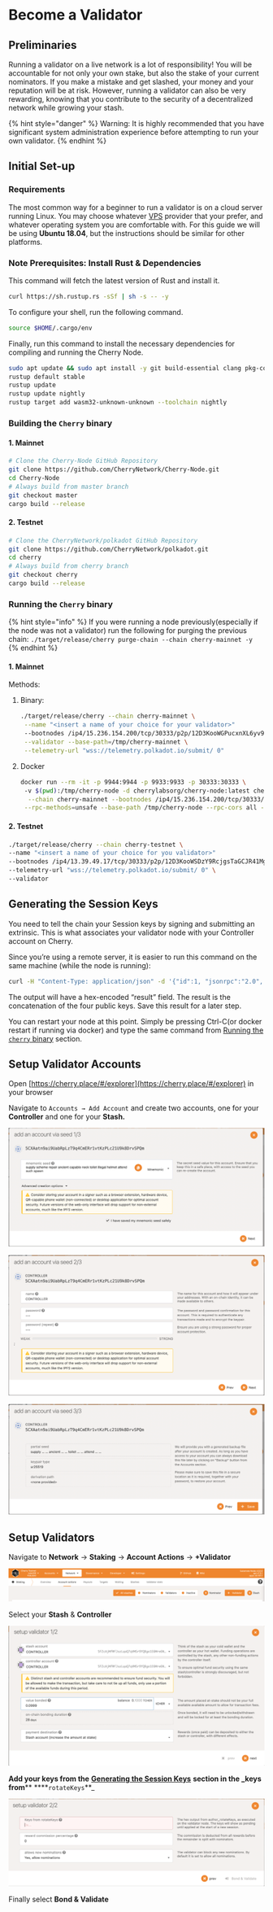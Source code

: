 # Become a Validator

## Preliminaries

Running a validator on a live network is a lot of responsibility! You will be accountable for not only your own stake, but also the stake of your current nominators. If you make a mistake and get slashed, your money and your reputation will be at risk. However, running a validator can also be very rewarding, knowing that you contribute to the security of a decentralized network while growing your stash.

{% hint style="danger" %}
Warning: It is highly recommended that you have significant system administration experience before attempting to run your own validator.
{% endhint %}

## Initial Set-up

### Requirements

The most common way for a beginner to run a validator is on a cloud server running Linux. You may choose whatever [VPS](https://wiki.polkadot.network/docs/maintain-guides-how-to-validate-polkadot#vps-list) provider that your prefer, and whatever operating system you are comfortable with. For this guide we will be using **Ubuntu 18.04**, but the instructions should be similar for other platforms.

### Note Prerequisites: Install Rust & Dependencies

This command will fetch the latest version of Rust and install it.

```bash
curl https://sh.rustup.rs -sSf | sh -s -- -y
```

To configure your shell, run the following command.

```bash
source $HOME/.cargo/env
```

Finally, run this command to install the necessary dependencies for compiling and running the Cherry Node.

```bash
sudo apt update && sudo apt install -y git build-essential clang pkg-config curl libssl-dev llvm libudev-dev
rustup default stable
rustup update
rustup update nightly
rustup target add wasm32-unknown-unknown --toolchain nightly
```

### Building the `Cherry` binary

#### 1. Mainnet

```bash
# Clone the Cherry-Node GitHub Repository
git clone https://github.com/CherryNetwork/Cherry-Node.git
cd Cherry-Node
# Always build from master branch
git checkout master
cargo build --release
```

#### 2. Testnet

```bash
# Clone the CherryNetwork/polkadot GitHub Repository
git clone https://github.com/CherryNetwork/polkadot.git
cd cherry
# Always build from cherry branch
git checkout cherry
cargo build --release
```

### Running the **`Cherry`** binary

{% hint style="info" %}
If you were running a node previously(especially if the node was not a validator) run the following for purging the previous chain: `./target/release/cherry purge-chain --chain cherry-mainnet -y`
{% endhint %}

#### 1. Mainnet

Methods:
1. Binary:
   ```bash
   ./target/release/cherry --chain cherry-mainnet \
	--name "<insert a name of your choice for your validator>"
	--bootnodes /ip4/15.236.154.200/tcp/30333/p2p/12D3KooWGPucxnXL6yv9nqK6p4RJJo6sSWp8kW6pWj8VDNhTbZAk \
	--validator --base-path=/tmp/cherry-mainnet \
	--telemetry-url "wss://telemetry.polkadot.io/submit/ 0"
   ```
2. Docker
   ```bash
   docker run --rm -it -p 9944:9944 -p 9933:9933 -p 30333:30333 \ 
	-v $(pwd):/tmp/cherry-node -d cherrylabsorg/cherry-node:latest cherry \
	 --chain cherry-mainnet --bootnodes /ip4/15.236.154.200/tcp/30333/p2p/12D3KooWH67GUZCV8gPn7ToMSwjMWA6ujXh1WUjvbp273LBM646h \
	--rpc-methods=unsafe --base-path /tmp/cherry-node --rpc-cors all --rpc-external --ws-external --name "<insert a na me of your choice for your validator>"
   ```
#### 2. Testnet

```bash
./target/release/cherry --chain cherry-testnet \
--name "<insert a name of your choice for you validator>"
--bootnodes /ip4/13.39.49.17/tcp/30333/p2p/12D3KooWSDzY9RcjgsTaGCJR41MgH6FP6JSmi4yqdoKGrMkY4yT5 \
--telemetry-url "wss://telemetry.polkadot.io/submit/ 0" \
--validator
```

## Generating the Session Keys

You need to tell the chain your Session keys by signing and submitting an extrinsic. This is what associates your validator node with your Controller account on Cherry.

Since you’re using a remote server, it is easier to run this command on the same machine (while the node is running):

```bash
curl -H "Content-Type: application/json" -d '{"id":1, "jsonrpc":"2.0", "method": "author_rotateKeys", "params":[]}' http://localhost:9933
```

The output will have a hex-encoded “result” field. The result is the concatenation of the four public keys. Save this result for a later step.

You can restart your node at this point. Simply be pressing Ctrl-C(or docker restart <CONTAINER ID> if running via docker) and type the same command from [Running the `cherry` binary](../../quickstart/installing-the-cherry-node.md) section.

## Setup Validator Accounts

Open [https://cherry.place/#/explorer](https://cherry.place/#/explorer) in your browser

Navigate to `Accounts → Add Account` and create two accounts, one for your **Controller** and one for your **Stash.**

![](<../../.gitbook/assets/image (12).png>)

![](<../../.gitbook/assets/image (8) (1).png>)

![](<../../.gitbook/assets/image (18) (1).png>)

## Setup Validators

Navigate to **Network** → **Staking** → **Account Actions** → **+Validator**

![](<../../.gitbook/assets/image (14) (1).png>)

Select your **Stash** & **Controller**

![](<../../.gitbook/assets/image (19) (1).png>)

**Add your keys from the** [**Generating the Session Keys**](become-a-validator.md#generating-the-session-keys) **section in the \_keys from**\*\* \*\*\*\*`rotateKeys`\*\*\_

![](<../../.gitbook/assets/image (2) (1).png>)

Finally select **Bond & Validate**
